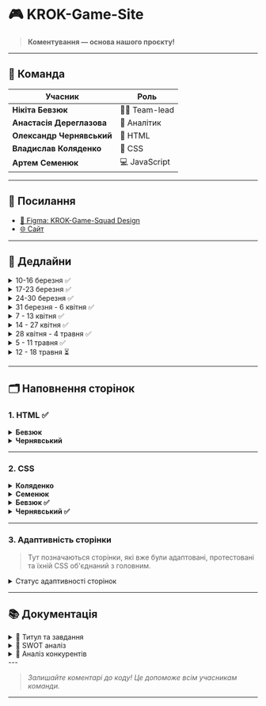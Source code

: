 # 🎮 KROK-Game-Site

> **Коментування — основа нашого проєкту!**

---

## 👥 Команда

<p align="center">

| Учасник                | Роль                                 |
|------------------------|--------------------------------------|
| **Нікіта Бевзюк**      | 🧑‍💻 Team-lead    |
| **Анастасія Дереглазова** | 📄 Аналітик           |
| **Олександр Чернявський** | 🎨  HTML                   |
| **Владислав Коляденко**   | 🎨 CSS                           |
| **Артем Семенюк**         | 💻 JavaScript               |

</p>

---

## 🔗 Посилання

- [🎨 Figma: KROK-Game-Squad Design](https://www.figma.com/design/nlaPm1hiJnFQfS5axMWOCM/KROK-Game-Squad?node-id=0-1&t=WsPWhu8PjJ7uHv2I-1)
- [🌐 Сайт](https://krok-game-site.onrender.com/)

---

## 📅 Дедлайни

<details>
  <summary>10-16 березня ✅</summary>
  Основна частина HTML та розробка структури проекту.
</details>

<details>
  <summary>17-23 березня ✅</summary>
  Наповнення сторінок матеріалом, створення CSS структури для navbar та footer.
</details>

<details>
  <summary>24-30 березня ✅</summary>
  Зустріч щодо продуктивності. Завершення HTML, закінчення з navbar, footer та адаптацією до них. Повне виконання 2 сторінок.
</details>

<details>
  <summary>31 березня - 6 квітня ✅</summary>
  Формування принципу розробки CSS. Початок роботи над не адаптивним CSS. Зустріч-обговорення щодо проєкту.
</details>

<details>
  <summary>7 - 13 квітня ✅</summary>
  Дороблення основного CSS, а також розробка JS. Обговорення фінальних етапів для коректного зведення сайту.
</details>

<details>
  <summary>14 - 27 квітня ✅</summary>
  Перерва на сесію.
</details>

<details>
  <summary>28 квітня - 4 травня ✅ </summary>
  Дороблюємо сторінки по наповнення. Адаптуємо сторінки паралельно з об'єднанням їх в основному css-файлі.
</details>

<details>
  <summary>5 - 11 травня ✅</summary>
  Завершення з CSS та аналіз Wordpress можливостей. Активна робота над аналізом.
</details>

<details>
  <summary>12 - 18 травня ⏳</summary>
  Завершуємо з CSS і активно беремося за адаптацію сторінок. WordPress - відкладаємо на невизначений час.
</details>

---

## 🗂️ Наповнення сторінок

### 1. **HTML** ✅

<details>
  <summary><b>Бевзюк</b></summary>

- index.html
- 404.html
- about.html
- tournaments.html
- tournaments_cs2_2024.html

</details>

<details>
  <summary><b>Чернявський</b></summary>

- index.html
- comands.html
- comands_cs2.html
- news1.html
- news_and_events.html
- site_map.html

</details>

---

### 2. **CSS**

<details>
  <summary><b>Коляденко</b></summary>

- navbar & footer

- news1.html
- tournaments.html

</details>

<details>
  <summary><b>Семенюк</b></summary>

- index.html ✅
- comands.html ✅
- news_and_events.html

</details>

<details>
  <summary><b>Бевзюк ✅</b></summary>

- about.html 
- tournaments_dota2_2024.html (макет для WordPress)

</details>

<details>
  <summary><b>Чернявський ✅</b></summary>

- 404.html
- site_map.html
- comands_cs2.html

</details>

---

### 3. **Адаптивність сторінки**

> Тут позначаються сторінки, які вже були адаптовані, протестовані та їхній CSS об'єднаний з головним.

<details>
  <summary>Статус адаптивності сторінок</summary>

- index.html ✅
- about.html ✅
- tournaments.html ❌
- tournaments_dota2_2024.html ✅
- comands.html ✅
- comands_cs2.html ✅
- 404.html ⏳
- site_map.html ✅
- news1.html ❌
- news_and_events.html ❌

</details>
<!-- ✅❌⏳  -->

---

## 📚 Документація

<details>
  <summary>📝 Титул та завдання</summary>
  Додати після здачі
</details>
<details>
  <summary>📝 SWOT аналіз</summary>
  Додати після здачі
</details>
<details>
  <summary>📝 Аналіз конкурентів</summary>
  Додати після здачі
</details>
---

> _Залишайте коментарі до коду! Це допоможе всім учасникам команди._

---
